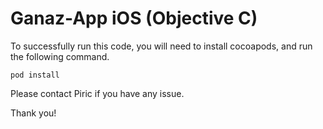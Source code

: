 # Ganaz-App iOS (Objective C)

To successfully run this code, you will need to install cocoapods, and run the following command.

```
pod install
```

Please contact Piric if you have any issue.

Thank you!
